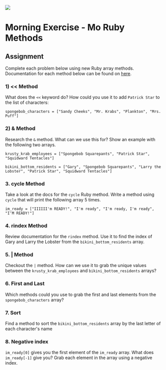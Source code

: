![](https://pythoncodeshark.files.wordpress.com/2014/01/oop-meme.jpg)

# Morning Exercise - Mo Ruby Methods


## Assignment
Complete each problem below using new Ruby array methods. Documentation for each method below can be found on [here](https://ruby-doc.org/core-2.2.0/Array.html).

### 1) << Method

What does the `<<` keyword do? How could you use it to add `Patrick Star` to the list of characters:
```
spongebob_characters = ["Sandy Cheeks", "Mr. Krabs", "Plankton", "Mrs. Puff"]
```
### 2) & Method

Research the `&` method. What can we use this for? Show an example with the following two arrays.
```
krusty_krab_employees = ["Spongebob Squarepants", "Patrick Star", "Squidward Tentacles"]

bikini_bottom_residents = ["Gary", "Spongebob Squarepants", "Larry the Lobster", "Patrick Star", "Squidward Tentacles"]
```
### 3. cycle Method
Take a look at the docs for the `cycle` Ruby method. Write a method using `cycle` that will print the following array 5 times.
```
im_ready = ["IIIIII'm READY!", "I'm ready", "I'm ready, I'm ready", "I'M READY!"]
```

### 4. rindex Method
Review documentation for the `rindex` method. Use it to find the index of Gary and Larry the Lobster from the `bikini_bottom_residents` array.

### 5. | Method
Checkout the `|` method. How can we use it to grab the unique values between the `krusty_krab_employees` and `bikini_bottom_residents` arrays?

### 6. First and Last
Which methods could you use to grab the first and last elements from the `spongebob_characters` array?

### 7. Sort
Find a method to sort the `bikini_bottom_residents` array by the last letter of each character's name

### 8. Negative index
`im_ready[0]` gives you the first element of the `im_ready` array. What does `im_ready[-1]` give you? Grab each element in the array using a negative index.
